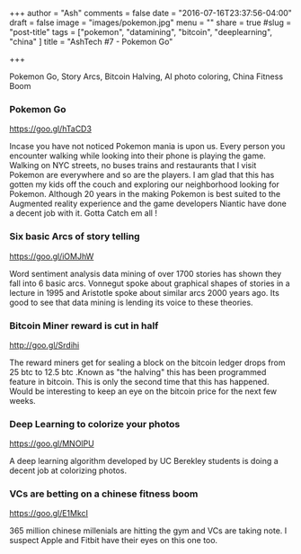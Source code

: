 +++
author = "Ash"
comments = false
date = "2016-07-16T23:37:56-04:00"
draft = false
image = "images/pokemon.jpg"
menu = ""
share = true
#slug = "post-title"
tags = ["pokemon", "datamining", "bitcoin", "deeplearning", "china" ]
title = "AshTech #7 - Pokemon Go"

+++

Pokemon Go, Story Arcs, Bitcoin Halving,  AI photo coloring, China
Fitness Boom

<!--more-->

### Pokemon Go
<https://goo.gl/hTaCD3>

Incase you have not noticed Pokemon mania  is upon us. Every person you
encounter walking while looking into their phone is playing the game.
Walking on NYC streets, no buses trains and restaurants that I visit
Pokemon are everywhere and so are the players. I am glad that this has
gotten my kids off the couch and exploring our neighborhood looking for
Pokemon.  Although 20 years in the making Pokemon is best suited to the
Augmented reality experience and the game developers Niantic have done a
decent job with it. Gotta Catch em all !

### Six basic Arcs of story telling
<https://goo.gl/iOMJhW>

Word sentiment analysis  data mining of over 1700 stories has shown they
fall into 6 basic arcs. Vonnegut spoke about graphical shapes of stories
in a lecture in 1995 and Aristotle spoke about similar arcs 2000 years
ago. Its good to see that data mining is lending its voice to these
theories. 

### Bitcoin Miner reward is cut in half
<http://goo.gl/Srdihi>

The reward miners get for sealing a block on the bitcoin ledger drops
from 25 btc to 12.5 btc .Known as "the halving" this has been programmed
feature  in bitcoin. This is only the second time that this has
happened. Would be interesting to keep an eye on the bitcoin price for
the next few weeks.

### Deep Learning to colorize your photos
<https://goo.gl/MNOlPU>

A deep learning algorithm developed by UC Berekley students is doing a
decent job at colorizing photos. 

### VCs are betting on a chinese fitness boom
<https://goo.gl/E1MkcI>

365 million chinese  millenials are hitting the gym and VCs are taking
note. I suspect Apple and Fitbit have their eyes on this one too.

